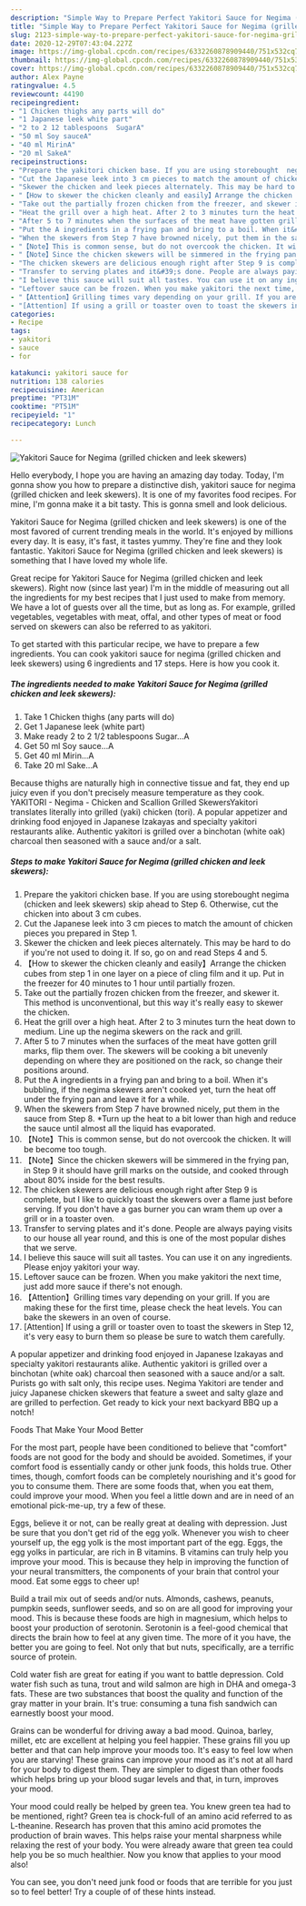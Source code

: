 ```yaml
---
description: "Simple Way to Prepare Perfect Yakitori Sauce for Negima (grilled chicken and leek skewers)"
title: "Simple Way to Prepare Perfect Yakitori Sauce for Negima (grilled chicken and leek skewers)"
slug: 2123-simple-way-to-prepare-perfect-yakitori-sauce-for-negima-grilled-chicken-and-leek-skewers
date: 2020-12-29T07:43:04.227Z
image: https://img-global.cpcdn.com/recipes/6332260878909440/751x532cq70/yakitori-sauce-for-negima-grilled-chicken-and-leek-skewers-recipe-main-photo.jpg
thumbnail: https://img-global.cpcdn.com/recipes/6332260878909440/751x532cq70/yakitori-sauce-for-negima-grilled-chicken-and-leek-skewers-recipe-main-photo.jpg
cover: https://img-global.cpcdn.com/recipes/6332260878909440/751x532cq70/yakitori-sauce-for-negima-grilled-chicken-and-leek-skewers-recipe-main-photo.jpg
author: Alex Payne
ratingvalue: 4.5
reviewcount: 44190
recipeingredient:
- "1 Chicken thighs any parts will do"
- "1 Japanese leek white part"
- "2 to 2 12 tablespoons  SugarA"
- "50 ml Soy sauceA"
- "40 ml MirinA"
- "20 ml SakeA"
recipeinstructions:
- "Prepare the yakitori chicken base. If you are using storebought  negima (chicken and leek skewers) skip ahead to Step 6. Otherwise, cut the chicken into about 3 cm cubes."
- "Cut the Japanese leek into 3 cm pieces to match the amount of chicken pieces you prepared in Step 1."
- "Skewer the chicken and leek pieces alternately. This may be hard to do if you&#39;re not used to doing it. If so, go on and read Steps 4 and 5."
- "【How to skewer the chicken cleanly and easily】Arrange the chicken cubes from step 1 in one layer on a piece of cling film and it up. Put in the freezer for 40 minutes to 1 hour until partially frozen."
- "Take out the partially frozen chicken from the freezer, and skewer it. This method is unconventional, but this way it&#39;s really easy to skewer the chicken."
- "Heat the grill over a high heat. After 2 to 3 minutes turn the heat down to medium. Line up the negima skewers on the rack and grill."
- "After 5 to 7 minutes when the surfaces of the meat have gotten grill marks, flip them over. The skewers will be cooking a bit unevenly depending on where they are positioned on the rack, so change their positions around."
- "Put the A ingredients in a frying pan and bring to a boil. When it&#39;s bubbling, if the negima skewers aren&#39;t cooked yet,  turn the heat off under the frying pan and leave it for a while."
- "When the skewers from Step 7 have browned nicely, put them in the sauce from Step 8.  *Turn up the heat to a bit lower than high and reduce the sauce until almost all the liquid has evaporated."
- "【Note】This is common sense, but do not overcook the chicken. It will be become too tough."
- "【Note】Since the chicken skewers will be simmered in the frying pan, in Step 9 it should have grill marks on the outside, and cooked through about 80% inside for the best results."
- "The chicken skewers are delicious enough right after Step 9 is complete, but I like to quickly toast the skewers over a flame just before serving. If you don&#39;t have a gas burner you can wram them up over a grill or in a toaster oven."
- "Transfer to serving plates and it&#39;s done. People are always paying visits to our house all year round, and this is one of the most popular dishes that we serve."
- "I believe this sauce will suit all tastes. You can use it on any ingredients. Please enjoy yakitori your way."
- "Leftover sauce can be frozen. When you make yakitori the next time, just add more sauce if there&#39;s not enough."
- "【Attention】Grilling times vary depending on your grill. If you are making these for the first time, please check the heat levels. You can bake the skewers in an oven of course."
- "[Attention] If using a grill or toaster oven to toast the skewers in Step 12, it&#39;s very easy to burn them so please be sure to watch them carefully."
categories:
- Recipe
tags:
- yakitori
- sauce
- for

katakunci: yakitori sauce for 
nutrition: 138 calories
recipecuisine: American
preptime: "PT31M"
cooktime: "PT51M"
recipeyield: "1"
recipecategory: Lunch

---
```



![Yakitori Sauce for Negima (grilled chicken and leek skewers)](https://img-global.cpcdn.com/recipes/6332260878909440/751x532cq70/yakitori-sauce-for-negima-grilled-chicken-and-leek-skewers-recipe-main-photo.jpg)

Hello everybody, I hope you are having an amazing day today. Today, I'm gonna show you how to prepare a distinctive dish, yakitori sauce for negima (grilled chicken and leek skewers). It is one of my favorites food recipes. For mine, I'm gonna make it a bit tasty. This is gonna smell and look delicious.

Yakitori Sauce for Negima (grilled chicken and leek skewers) is one of the most favored of current trending meals in the world. It's enjoyed by millions every day. It is easy, it's fast, it tastes yummy. They're fine and they look fantastic. Yakitori Sauce for Negima (grilled chicken and leek skewers) is something that I have loved my whole life.

Great recipe for Yakitori Sauce for Negima (grilled chicken and leek skewers). Right now (since last year) I&#39;m in the middle of measuring out all the ingredients for my best recipes that I just used to make from memory. We have a lot of guests over all the time, but as long as. For example, grilled vegetables, vegetables with meat, offal, and other types of meat or food served on skewers can also be referred to as yakitori.


To get started with this particular recipe, we have to prepare a few ingredients. You can cook yakitori sauce for negima (grilled chicken and leek skewers) using 6 ingredients and 17 steps. Here is how you cook it.

<!--inarticleads1-->

##### The ingredients needed to make Yakitori Sauce for Negima (grilled chicken and leek skewers):

1. Take 1 Chicken thighs (any parts will do)
1. Get 1 Japanese leek (white part)
1. Make ready 2 to 2 1/2 tablespoons  Sugar...A
1. Get 50 ml Soy sauce...A
1. Get 40 ml Mirin...A
1. Take 20 ml Sake...A


Because thighs are naturally high in connective tissue and fat, they end up juicy even if you don&#39;t precisely measure temperature as they cook. YAKITORI - Negima - Chicken and Scallion Grilled SkewersYakitori translates literally into grilled (yaki) chicken (tori). A popular appetizer and drinking food enjoyed in Japanese Izakayas and specialty yakitori restaurants alike. Authentic yakitori is grilled over a binchotan (white oak) charcoal then seasoned with a sauce and/or a salt. 

<!--inarticleads2-->

##### Steps to make Yakitori Sauce for Negima (grilled chicken and leek skewers):

1. Prepare the yakitori chicken base. If you are using storebought  negima (chicken and leek skewers) skip ahead to Step 6. Otherwise, cut the chicken into about 3 cm cubes.
1. Cut the Japanese leek into 3 cm pieces to match the amount of chicken pieces you prepared in Step 1.
1. Skewer the chicken and leek pieces alternately. This may be hard to do if you&#39;re not used to doing it. If so, go on and read Steps 4 and 5.
1. 【How to skewer the chicken cleanly and easily】Arrange the chicken cubes from step 1 in one layer on a piece of cling film and it up. Put in the freezer for 40 minutes to 1 hour until partially frozen.
1. Take out the partially frozen chicken from the freezer, and skewer it. This method is unconventional, but this way it&#39;s really easy to skewer the chicken.
1. Heat the grill over a high heat. After 2 to 3 minutes turn the heat down to medium. Line up the negima skewers on the rack and grill.
1. After 5 to 7 minutes when the surfaces of the meat have gotten grill marks, flip them over. The skewers will be cooking a bit unevenly depending on where they are positioned on the rack, so change their positions around.
1. Put the A ingredients in a frying pan and bring to a boil. When it&#39;s bubbling, if the negima skewers aren&#39;t cooked yet,  turn the heat off under the frying pan and leave it for a while.
1. When the skewers from Step 7 have browned nicely, put them in the sauce from Step 8.  *Turn up the heat to a bit lower than high and reduce the sauce until almost all the liquid has evaporated.
1. 【Note】This is common sense, but do not overcook the chicken. It will be become too tough.
1. 【Note】Since the chicken skewers will be simmered in the frying pan, in Step 9 it should have grill marks on the outside, and cooked through about 80% inside for the best results.
1. The chicken skewers are delicious enough right after Step 9 is complete, but I like to quickly toast the skewers over a flame just before serving. If you don&#39;t have a gas burner you can wram them up over a grill or in a toaster oven.
1. Transfer to serving plates and it&#39;s done. People are always paying visits to our house all year round, and this is one of the most popular dishes that we serve.
1. I believe this sauce will suit all tastes. You can use it on any ingredients. Please enjoy yakitori your way.
1. Leftover sauce can be frozen. When you make yakitori the next time, just add more sauce if there&#39;s not enough.
1. 【Attention】Grilling times vary depending on your grill. If you are making these for the first time, please check the heat levels. You can bake the skewers in an oven of course.
1. [Attention] If using a grill or toaster oven to toast the skewers in Step 12, it&#39;s very easy to burn them so please be sure to watch them carefully.


A popular appetizer and drinking food enjoyed in Japanese Izakayas and specialty yakitori restaurants alike. Authentic yakitori is grilled over a binchotan (white oak) charcoal then seasoned with a sauce and/or a salt. Purists go with salt only, this recipe uses. Negima Yakitori are tender and juicy Japanese chicken skewers that feature a sweet and salty glaze and are grilled to perfection. Get ready to kick your next backyard BBQ up a notch! 

Foods That Make Your Mood Better


For the most part, people have been conditioned to believe that "comfort" foods are not good for the body and should be avoided. Sometimes, if your comfort food is essentially candy or other junk foods, this holds true. Other times, though, comfort foods can be completely nourishing and it's good for you to consume them. There are some foods that, when you eat them, could improve your mood. When you feel a little down and are in need of an emotional pick-me-up, try a few of these.

Eggs, believe it or not, can be really great at dealing with depression. Just be sure that you don't get rid of the egg yolk. Whenever you wish to cheer yourself up, the egg yolk is the most important part of the egg. Eggs, the egg yolks in particular, are rich in B vitamins. B vitamins can truly help you improve your mood. This is because they help in improving the function of your neural transmitters, the components of your brain that control your mood. Eat some eggs to cheer up!

Build a trail mix out of seeds and/or nuts. Almonds, cashews, peanuts, pumpkin seeds, sunflower seeds, and so on are all good for improving your mood. This is because these foods are high in magnesium, which helps to boost your production of serotonin. Serotonin is a feel-good chemical that directs the brain how to feel at any given time. The more of it you have, the better you are going to feel. Not only that but nuts, specifically, are a terrific source of protein.

Cold water fish are great for eating if you want to battle depression. Cold water fish such as tuna, trout and wild salmon are high in DHA and omega-3 fats. These are two substances that boost the quality and function of the gray matter in your brain. It's true: consuming a tuna fish sandwich can earnestly boost your mood. 

Grains can be wonderful for driving away a bad mood. Quinoa, barley, millet, etc are excellent at helping you feel happier. These grains fill you up better and that can help improve your moods too. It's easy to feel low when you are starving! These grains can improve your mood as it's not at all hard for your body to digest them. They are simpler to digest than other foods which helps bring up your blood sugar levels and that, in turn, improves your mood.

Your mood could really be helped by green tea. You knew green tea had to be mentioned, right? Green tea is chock-full of an amino acid referred to as L-theanine. Research has proven that this amino acid promotes the production of brain waves. This helps raise your mental sharpness while relaxing the rest of your body. You were already aware that green tea could help you be so much healthier. Now you know that applies to your mood also!

You can see, you don't need junk food or foods that are terrible for you just so to feel better! Try  a  couple of  of  these  hints  instead.

